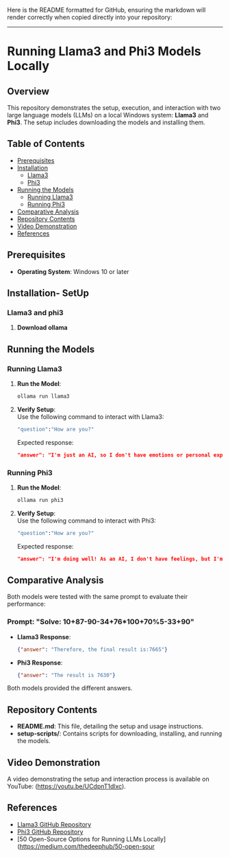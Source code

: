 Here is the README formatted for GitHub, ensuring the markdown will render correctly when copied directly into your repository:

---

# Running Llama3 and Phi3 Models Locally

## Overview

This repository demonstrates the setup, execution, and interaction with two large language models (LLMs) on a local Windows system: **Llama3** and **Phi3**. The setup includes downloading the models and installing them.

## Table of Contents

- [Prerequisites](#prerequisites)
- [Installation](#installation)
  - [Llama3](#llama3)
  - [Phi3](#phi3)
- [Running the Models](#running-the-models)
  - [Running Llama3](#running-llama3)
  - [Running Phi3](#running-phi3)
- [Comparative Analysis](#comparative-analysis)
- [Repository Contents](#repository-contents)
- [Video Demonstration](#video-demonstration)
- [References](#references)

## Prerequisites

- **Operating System**: Windows 10 or later

## Installation- SetUp

### Llama3 and phi3

1. **Download ollama**

## Running the Models

### Running Llama3

1. **Run the Model**:
    ```sh
    ollama run llama3
    ```
2. **Verify Setup**:  
   Use the following command to interact with Llama3:
    ```sh
    "question":"How are you?"
    ```
   Expected response:
    ```json
    "answer": "I'm just an AI, so I don't have emotions or personal experiences like humans do. However, I am functioning properly and ready to assist with any questions or tasks you may have. How can I help you today?"
    ```

### Running Phi3

1. **Run the Model**:
    ```sh
    ollama run phi3
    ```
2. **Verify Setup**:  
   Use the following command to interact with Phi3:
    ```sh
    "question":"How are you?"
    ```
   Expected response:
    ```json
    "answer": "I'm doing well! As an AI, I don't have feelings, but I'm functioning optimally. How about you? How may I assist you today?."
    ```

## Comparative Analysis

Both models were tested with the same prompt to evaluate their performance:

### Prompt: "Solve: 10+87-90-34+76*100+70%5-33+90"

- **Llama3 Response**:
    ```json
    {"answer": "Therefore, the final result is:7665"}
    ```
- **Phi3 Response**:
    ```json
    {"answer": "The result is 7630"}
    ```

Both models provided the different answers. 

## Repository Contents

- **README.md**: This file, detailing the setup and usage instructions.
- **setup-scripts/**: Contains scripts for downloading, installing, and running the models.

## Video Demonstration

A video demonstrating the setup and interaction process is available on YouTube: (https://youtu.be/UCdpnT1dlxc).

## References

- [Llama3 GitHub Repository](https://github.com/Ollama/llama3)
- [Phi3 GitHub Repository](https://github.com/Ollama/phi3)
- [50 Open-Source Options for Running LLMs Locally](https://medium.com/thedeephub/50-open-sour
